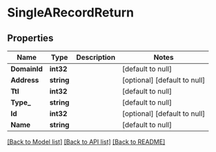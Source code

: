 # SingleARecordReturn

## Properties
Name | Type | Description | Notes
------------ | ------------- | ------------- | -------------
**DomainId** | **int32** |  | [default to null]
**Address** | **string** |  | [optional] [default to null]
**Ttl** | **int32** |  | [default to null]
**Type_** | **string** |  | [default to null]
**Id** | **int32** |  | [optional] [default to null]
**Name** | **string** |  | [default to null]

[[Back to Model list]](../README.md#documentation-for-models) [[Back to API list]](../README.md#documentation-for-api-endpoints) [[Back to README]](../README.md)


